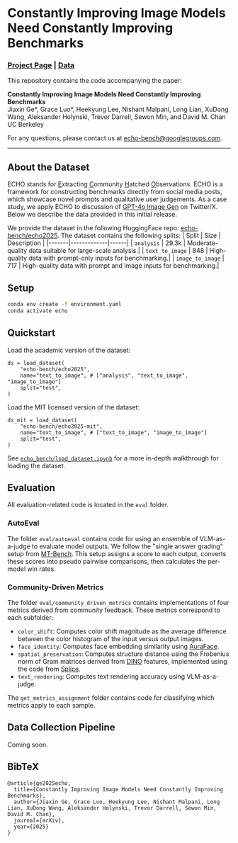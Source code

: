 # Constantly Improving Image Models Need Constantly Improving Benchmarks

### [Project Page](https://echo-bench.github.io) | [Data](https://huggingface.co/datasets/echo-bench)

This repository contains the code accompanying the paper:

**Constantly Improving Image Models Need Constantly Improving Benchmarks**<br>
Jiaxin Ge*, Grace Luo*, Heekyung Lee, Nishant Malpani, Long Lian, XuDong Wang, Aleksander Holynski, Trevor Darrell, Sewon Min, and David M. Chan<br>
UC Berkeley

For any questions, please contact us at [echo-bench@googlegroups.com](mailto:echo-bench@googlegroups.com).

---

## About the Dataset
ECHO stands for <u>E</u>xtracting <u>C</u>ommunity <u>H</u>atched <u>O</u>bservations. ECHO is a framework for constructing benchmarks directly from social media posts, which showcase novel prompts and qualitative user judgements. As a case study, we apply ECHO to discussion of [GPT-4o Image Gen](https://openai.com/index/introducing-4o-image-generation/) on Twitter/X. Below we describe the data provided in this initial release.

We provide the dataset in the following HuggingFace repo: [echo-bench/echo2025](https://huggingface.co/datasets/echo-bench/echo2025).
The dataset contains the following splits:
| Split | Size | Description |
|-------|-------------|------|
| `analysis` | 29.3k | Moderate-quality data suitable for large-scale analysis.|
| `text_to_image` | 848 | High-quality data with prompt-only inputs for benchmarking.|
| `image_to_image` | 717 | High-quality data with prompt and image inputs for benchmarking.|

## Setup

```bash
conda env create -f environment.yaml
conda activate echo
```

## Quickstart
Load the academic version of the dataset:
```
ds = load_dataset(
    "echo-bench/echo2025",
    name="text_to_image", # ["analysis", "text_to_image", "image_to_image"]
    split="test",
)
```
Load the MIT licensed version of the dataset:
```
ds_mit = load_dataset(
    "echo-bench/echo2025-mit",
    name="text_to_image", # ["text_to_image", "image_to_image"]
    split="test",
)
```
See [`echo_bench/load_dataset.ipynb`](echo_bench/load_dataset.ipynb) for a more in-depth walkthrough for loading the dataset.

## Evaluation

All evaluation-related code is located in the `eval` folder.

### AutoEval

The folder `eval/autoeval` contains code for using an ensemble of VLM-as-a-judge to evaluate model outputs.
We follow the "single answer grading" setup from [MT-Bench](https://arxiv.org/abs/2306.05685).
This setup assigns a score to each output, converts these scores into pseudo pairwise comparisons, then calculates the per-model win rates.

### Community-Driven Metrics

The folder `eval/community_driven_metrics` contains implementations of four metrics derived from community feedback. These metrics correspond to each subfolder:
- `color_shift`: Computes color shift magnitude as the average difference between the color histogram of the input versus output images.
- `face_identity`: Computes face embedding similarity using [AuraFace](https://huggingface.co/fal/AuraFace-v1). 
- `spatial_preservation`: Computes structure distance using the Frobenius norm of Gram matrices derived from [DINO](https://arxiv.org/abs/2104.14294) features, implemented using the code from [Splice](https://splice-vit.github.io/).
- `text_rendering`: Computes text rendering accuracy using VLM-as-a-judge.

The `get_metrics_assignment` folder contains code for classifying which metrics apply to each sample.

## Data Collection Pipeline
Coming soon.

## BibTeX
```
@article{ge2025echo,
  title={Constantly Improving Image Models Need Constantly Improving Benchmarks},
  author={Jiaxin Ge, Grace Luo, Heekyung Lee, Nishant Malpani, Long Lian, XuDong Wang, Aleksander Holynski, Trevor Darrell, Sewon Min, David M. Chan},
  journal={arXiv},
  year={2025}
}
```